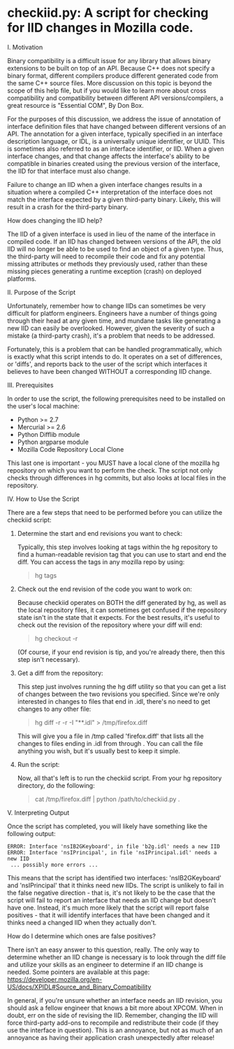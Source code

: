 checkiid.py: A script for checking for IID changes in Mozilla code.
===============================================================================
I. Motivation

Binary compatibility is a difficult issue for any library that allows binary
extensions to be built on top of an API. Because C++ does not specify a binary
format, different compilers produce different generated code from the same
C++ source files. More discussion on this topic is beyond the scope of this
help file, but if you would like to learn more about cross compatibility and
compatibility between different API versions/compilers, a great resource is
"Essential COM", By Don Box.

For the purposes of this discussion, we address the issue of annotation of 
interface definition files that have changed between different versions of 
an API. The annotation for a given interface, typically specified in an
interface description language, or IDL, is a universally unique identifier, or
UUID. This is sometimes also referred to as an interface identifier, or IID.
When a given interface changes, and that change affects the interface's ability
to be compatible in binaries created using the previous version of the
interface, the IID for that interface must also change.

Failure to change an IID when a given interface changes results in a situation
where a compiled C++ interpretation of the interface does not match the
interface expected by a given third-party binary. Likely, this will result in a
crash for the third-party binary.

How does changing the IID help?

The IID of a given interface is used in lieu of the name of the interface in
compiled code. If an IID has changed between versions of the API, the old IID
will no longer be able to be used to find an object of a given type. Thus, the
third-party will need to recompile their code and fix any potential missing
attributes or methods they previously used, rather than these missing pieces
generating a runtime exception (crash) on deployed platforms.

II. Purpose of the Script

Unfortunately, remember how to change IIDs can sometimes be very difficult for
platform engineers. Engineers have a number of things going through their head
at any given time, and mundane tasks like generating a new IID can easily be
overlooked. However, given the severity of such a mistake (a third-party crash),
it's a problem that needs to be addressed.

Fortunately, this is a problem that can be handled programmatically, which is
exactly what this script intends to do. It operates on a set of differences,
or 'diffs', and reports back to the user of the script which interfaces it
believes to have been changed WITHOUT a corresponding IID change.

III. Prerequisites

In order to use the script, the following prerequisites need to be installed on
the user's local machine:

  * Python >= 2.7
  * Mercurial >= 2.6 
  * Python Difflib module
  * Python argparse module
  * Mozilla Code Repository Local Clone

This last one is important - you MUST have a local clone of the mozilla hg
repository on which you want to perform the check. The script not only checks
through differences in hg commits, but also looks at local files in the
repository.

IV. How to Use the Script

There are a few steps that need to be performed before you can utilize the
checkiid script:

  1. Determine the start and end revisions you want to check:
   
     Typically, this step involves looking at tags within the hg repository
     to find a human-readable revision tag that you can use to start and end
     the diff. You can access the tags in any mozilla repo by using:

     > hg tags

  2. Check out the end revision of the code you want to work on:
  
     Because checkiid operates on BOTH the diff generated by hg, as well as the
     local repository files, it can sometimes get confused if the repository
     state isn't in the state that it expects. For the best results, it's useful
     to check out the revision of the repository where your diff will end:

     > hg checkout -r <endrev>

     (Of course, if your end revision is tip, and you're already there, then
     this step isn't necessary).

  3. Get a diff from the repository:

     This step just involves running the hg diff utility so that you can get a
     list of changes between the two revisions you specified. Since we're only
     interested in changes to files that end in .idl, there's no need to get
     changes to any other file:

     > hg diff -r <startrev> -r <endrev> -I "**.idl" > /tmp/firefox.diff

     This will give you a file in /tmp called 'firefox.diff' that lists all the
     changes to files ending in .idl from <startrev> through <endrev>. You can
     call the file anything you wish, but it's usually best to keep it simple.

  4. Run the script:

     Now, all that's left is to run the checkiid script. From your hg repository
     directory, do the following:

     > cat /tmp/firefox.diff | python /path/to/checkiid.py .

V. Interpreting Output
  
Once the script has completed, you will likely have something like the following
output:

```
ERROR: Interface 'nsIB2GKeyboard', in file 'b2g.idl' needs a new IID
ERROR: Interface 'nsIPrincipal', in file 'nsIPrincipal.idl' needs a new IID
 ... possibly more errors ...
```

This means that the script has identified two interfaces: 'nsIB2GKeyboard' and
'nsIPrincipal' that it thinks need new IIDs. The script is unlikely to fail in
the false negative direction - that is, it's not likely to be the case that 
the script will fail to report an interface that needs an IID change but doesn't
have one. Instead, it's much more likely that the script will report false
positives - that it will identify interfaces that have been changed and it thinks
need a changed IID when they actually don't.

How do I determine which ones are false positives?

There isn't an easy answer to this question, really. The only way to determine
whether an IID change is necessary is to look through the diff file and utilize
your skills as an engineer to determine if an IID change is needed. Some pointers
are available at this page: https://developer.mozilla.org/en-US/docs/XPIDL#Source_and_Binary_Compatibility

In general, if you're unsure whether an interface needs an IID revision, you
should ask a fellow engineer that knows a bit more about XPCOM. When in doubt, 
err on the side of revising the IID. Remember, changing the IID will force 
third-party add-ons to recompile and redistribute their code (if they use the
interface in question). This is an annoyance, but not as much of an annoyance as
having their application crash unexpectedly after release! 
